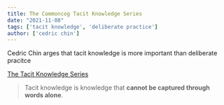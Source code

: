 ```yaml
---
title: The Commoncog Tacit Knowledge Series
date: "2021-11-08"
tags: ['tacit knowledge', 'deliberate practice']
author: ['cedric chin']
---
```


Cedric Chin arges that tacit knowledge is more important than deliberate pracitce

[The Tacit Knowledge Series](https://commoncog.com/blog/the-tacit-knowledge-series/)

> Tacit knowledge is knowledge that **cannot be captured through words alone**.